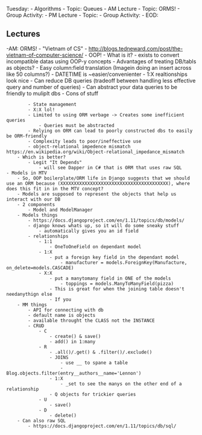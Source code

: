 Tuesday:
    - Algorithms
        - Topic: Queues
    - AM Lecture
        - Topic: ORMS!
        - Group Activity: 
    - PM Lecture
        - Topic: 
        - Group Activity:
    - EOD:

## Lectures
-AM: ORMS!
    - "Vietnam of CS"
        - http://blogs.tedneward.com/post/the-vietnam-of-computer-science/
    - OOP! 
        - What is it?
            - exists to convert incompatible datas using OOP-y concepts
        - Advantages of treating DB/tabls as objects?
            - Easy column:field translation (Imagein doing an insert across like 50 columns?)
            - DATETIME is ~easier/convenienter
            - 1:X realtionships look nice
            - Can reduce DB queries (tradeoff between handling less effective query and number of queries)
            - Can abstract your data queries to be friendly to muliplt dbs
        - Cons of stuff
        
            - State management
            - X:X lol!
            - Limited to using ORM verbage -> Creates some inefficient queries
                - Queries must be abstracted
            - Relying on ORM can lead to poorly constructed dbs to easily be ORM-friendly
            - Complexity leads to poor/ineffective use
            - object-relational impedence mismatch https://en.wikipedia.org/wiki/Object-relational_impedance_mismatch
        - Which is better?
            - Legit "It Depends"
                - will see Dapper in C# that is ORM that uses raw SQL
    - Models in MTV
        - So, OOP boilerplate/ORM life in Django suggests that we should use an ORM because (XXXXXXXXXXXXXXXXXXXXXXXXXXXXXXXXXXXXXXXX), where does this fit in in the MTV concept?
        - Models are supposed to represent the objects that help us interact with our DB
        - 2 components
            - Model and ModelManager
        - Models things
            - https://docs.djangoproject.com/en/1.11/topics/db/models/
            - django knows whats up, so it will do some sneaky stuff
                - automatically gives you an id field
            - relationships
                - 1:1
                    - OneToOneField on dependant model
                - 1:X
                    - put a foreign key field in the dependant model
                        - manufacturer = models.ForeignKey(Manufacture, on_delete=models.CASCADE)
                - X:X
                    - put a manytomany field in ONE of the models
                        - toppings = models.ManyToManyField(pizza)
                    - This is great for when the joining table doesn't needanythign else
                    - If you 
        - MM things
            - API for connecting with db
            - default name is objects
            - available throught the CLASS not the INSTANCE
            - CRUD
                - C
                    - create() & save()
                    - add() in 1:many
                - R
                    - .all()/.get() & .filter()/.exclude()
                    - JOINS
                        - use __ to spane a table
                        - Blog.objects.filter(entry__authors__name='Lennon')
                    - 1:X
                        - _set to see the manys on the other end of a relationship
                    - Q objects for trickier queries
                - U
                    - save()
                - D
                    - delete()
        - Can also raw SQL
            - https://docs.djangoproject.com/en/1.11/topics/db/sql/